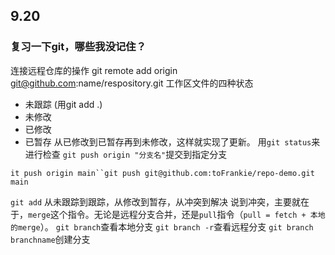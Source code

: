 ## 9.20
### 复习一下git，哪些我没记住？
连接远程仓库的操作
git remote add origin git@github.com:name/respository.git
工作区文件的四种状态
- 未跟踪 (用git add .)
- 未修改
- 已修改
- 已暂存
从已修改到已暂存再到未修改，这样就实现了更新。
用`git status`来进行检查
`git push origin "分支名"`提交到指定分支

`it push origin main``git push git@github.com:toFrankie/repo-demo.git main`

`git add` 从未跟踪到跟踪，从修改到暂存，从冲突到解决
说到冲突，主要就在于，`merge`这个指令。无论是远程分支合并，还是`pull`指令（`pull = fetch + 本地的merge`）。
`git branch`查看本地分支
`git branch -r`查看远程分支
`git branch branchname`创建分支
<!--stackedit_data:
eyJoaXN0b3J5IjpbMTg2NDg4NzgyMCwtMzM1MzAzMjk5LC03Mj
EyNDU0OTgsMTk4NzkzMzkzMCwtODA3NzAxODU0LC0xNTIxMDAz
ODMyXX0=
-->